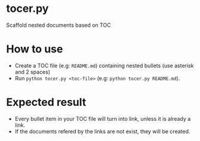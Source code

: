 # tocer.py

Scaffold nested documents based on TOC

# How to use

* Create a TOC file (e.g: `README.md`) containing nested bullets (use asterisk and 2 spaces)
* Run `python tocer.py <toc-file>` (e.g: `python tocer.py README.md`).

# Expected result

* Every bullet item in your TOC file will turn into link, unless it is already a link.
* If the documents refered by the links are not exist, they will be created.